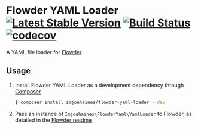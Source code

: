 # Flowder YAML Loader [![Latest Stable Version](https://poser.pugx.org/imjoehaines/flowder-yaml-loader/v/stable)](https://packagist.org/packages/imjoehaines/flowder-yaml-loader) [![Build Status](https://travis-ci.org/imjoehaines/flowder-yaml-loader.svg?branch=master)](https://travis-ci.org/imjoehaines/flowder-yaml-loader) [![codecov](https://codecov.io/gh/imjoehaines/flowder-yaml-loader/branch/master/graph/badge.svg)](https://codecov.io/gh/imjoehaines/flowder-yaml-loader)

A YAML file loader for [Flowder](https://github.com/imjoehaines/flowder)

## Usage

1. Install Flowder YAML Loader as a development dependency through [Composer](https://getcomposer.org/)

   ```sh
   $ composer install imjoehaines/flowder-yaml-loader --dev
   ```

2. Pass an instance of `Imjoehaines\FlowderYaml\YamlLoader` to Flowder, as detailed in the [Flowder readme](https://github.com/imjoehaines/flowder/blob/master/README.md#usage)
